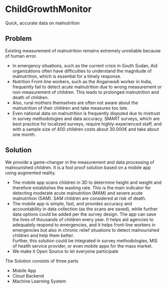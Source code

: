 # ChildGrowthMonitor
Quick, accurate data on malnutrition

## Problem

Existing measurement of malnutrition remains extremely unreliable because of human error.
* In emergency situations, such as the current crisis in South Sudan, Aid organizations often have difficulties to understand the magnitude of malnutrition, which is essential for a timely response.  
* Nutrition Front-line workers, such as the Anganwadi worker in India, frequently fail to detect acute malnutrition due to wrong measurement or non-measurement of children. This leads to prolonged malnutrition and death of children. 
* Also, rural mothers themselves are often not aware about the malnutrition of their children and take measures too late.
* Even national data on malnutrition is frequently disputed due to mistrust in survey methodologies and data accuracy. 
SMART surveys, which are best practice for localized surveys, require highly-experienced staff, and with a sample size of 400 children costs about 30.000€ and take about one month.

## Solution

We provide a game-changer in the measurement and data processing of malnourished children. It is a fool proof solution based on a mobile app using augmented reality.
* The mobile app scans children in 3D to determine height and weight and therefore establishes the wasting rate. This is the main indicator for detecting moderate acute malnutrition (MAM) and severe acute malnutrition (SAM). SAM children are considered at risk of death. 
* The mobile app is simple, fast, and provides accuracy and accountability in data collection (as the scans are saved), while further data options could be added per the survey design. 
The app can save the lives of thousands of children every year. 
It helps aid agencies to adequately respond to emergencies, and it helps front-line workers in emergencies but also in chronic relief situations to detect malnourished children and help them better.   
Further, this solution could be integrated in survey methodologies, MIS of health service provider, or even mobile apps for the mass market.    
* We make it Open Source to let everyone participate

The Solution consists of three parts
* Mobile App
* Cloud Backend
* Machine Learning System


